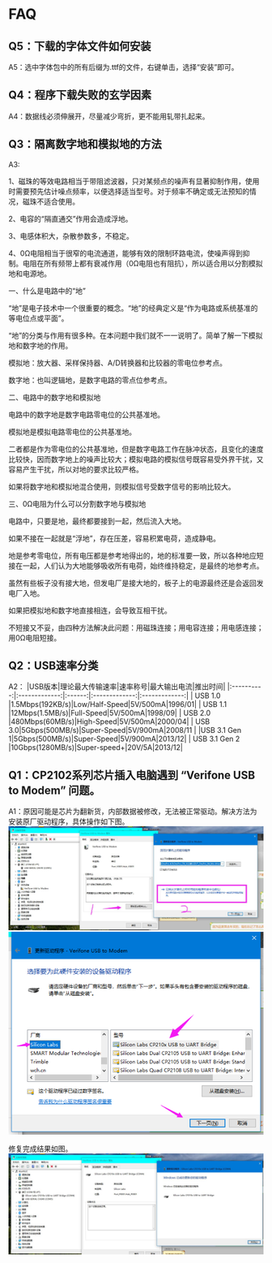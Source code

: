 # FAQ
## Q5：下载的字体文件如何安装

A5：选中字体包中的所有后缀为.ttf的文件，右键单击，选择“安装”即可。

## Q4：程序下载失败的玄学因素

A4：数据线必须伸展开，尽量减少弯折，更不能用轧带扎起来。

## Q3：隔离数字地和模拟地的方法

A3:

1、磁珠的等效电路相当于带阻滤波器，只对某频点的噪声有显著抑制作用，使用时需要预先估计噪点频率，以便选择适当型号。对于频率不确定或无法预知的情况，磁珠不适合使用。

2、电容的“隔直通交”作用会造成浮地。

3、电感体积大，杂散参数多，不稳定。

4、0Ω电阻相当于很窄的电流通道，能够有效的限制环路电流，使噪声得到抑制。电阻在所有频带上都有衰减作用（0Ω电阻也有阻抗），所以适合用以分割模拟地和电源地。

一、什么是电路中的“地”

“地”是电子技术中一个很重要的概念。“地”的经典定义是“作为电路或系统基准的等电位点或平面”。

“地”的分类与作用有很多种。在本问题中我们就不一一说明了。简单了解一下模拟地和数字地的作用。

模拟地：放大器、采样保持器、A/D转换器和比较器的零电位参考点。

数字地：也叫逻辑地，是数字电路的零点位参考点。



二、电路中的数字地和模拟地

电路中的数字地是数字电路零电位的公共基准地。

模拟地是模拟电路零电位的公共基准地。

二者都是作为零电位的公共基准地，但是数字电路工作在脉冲状态，且变化的速度比较快，因而数字地上的噪声比较大；模拟电路的模拟信号既容易受外界干扰，又容易产生干扰，所以对地的要求比较严格。

如果将数字地和模拟地混合使用，则模拟信号受数字信号的影响比较大。



三、0Ω电阻为什么可以分割数字地与模拟地

电路中，只要是地，最终都要接到一起，然后流入大地。

如果不接在一起就是“浮地”，存在压差，容易积累电荷，造成静电。

地是参考零电位，所有电压都是参考地得出的，地的标准要一致，所以各种地应短接在一起，人们认为大地能够吸收所有电荷，始终维持稳定，是最终的地参考点。

虽然有些板子没有接大地，但发电厂是接大地的，板子上的电源最终还是会返回发电厂入地。

如果把模拟地和数字地直接相连，会导致互相干扰。

不短接又不妥，由四种方法解决此问题：用磁珠连接；用电容连接；用电感连接；用0Ω电阻短接。


## Q2：USB速率分类
A2：
|USB版本|理论最大传输速率|速率称号|最大输出电流|推出时间|
|:----------:|:-------------:|:------:|:-------------:|:-------------:|
| USB 1.0 |1.5Mbps(192KB/s)|Low/Half-Speed|5V/500mA|1996/01|
| USB 1.1 |12Mbps(1.5MB/s)|Full-Speed|5V/500mA|1998/09|
| USB 2.0 |480Mbps(60MB/s)|High-Speed|5V/500mA|2000/04|
| USB 3.0|5Gbps(500MB/s)|Super-Speed|5V/900mA|2008/11 |
|USB 3.1 Gen 1|5Gbps(500MB/s)|Super-Speed|5V/900mA|2013/12|
| USB 3.1 Gen 2 |10Gbps(1280MB/s)|Super-speed+|20V/5A|2013/12|
## Q1：CP2102系列芯片插入电脑遇到 “Verifone USB to Modem” 问题。
A1：原因可能是芯片为翻新货，内部数据被修改，无法被正常驱动。解决方法为安装原厂驱动程序，具体操作如下图。
![1](https://raw.githubusercontent.com/MeowStatus/IMG/main/Images/202303181322217.jpg)
![2](https://raw.githubusercontent.com/MeowStatus/IMG/main/Images/202303181323892.png)

修复完成结果如图。
![3](https://raw.githubusercontent.com/MeowStatus/IMG/main/Images/202303181323350.jpg)